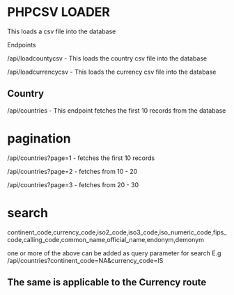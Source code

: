 # PHPCSV LOADER

This loads a csv file into the database

Endpoints

/api/loadcountycsv - This loads the country csv file into the database 

/api/loadcurrencycsv - This loads the currency csv file into the database

## Country

/api/countries -  This endpoint fetches the first 10 records from the database
 
# pagination
/api/countries?page=1 - fetches the first 10 records

/api/countries?page=2 - fetches from 10 - 20 

/api/countries?page=3 - fetches from 20 - 30 


# search
continent_code,currency_code,iso2_code,iso3_code,iso_numeric_code,fips_code,calling_code,common_name,official_name,endonym,demonym

one or more  of the above can be added as query parameter for search
E.g 
/api/countries?continent_code=NA&currency_code=IS


## The same is applicable to the Currency route